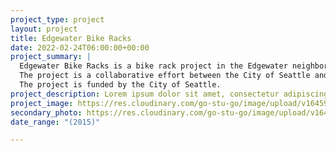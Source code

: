 ```yaml
---
project_type: project
layout: project
title: Edgewater Bike Racks
date: 2022-02-24T06:00:00+00:00
project_summary: |
  Edgewater Bike Racks is a bike rack project in the Edgewater neighborhood of Seattle, Washington.
  The project is a collaborative effort between the City of Seattle and the Edgewater Bike Racks community.
  The project is funded by the City of Seattle.
project_description: Lorem ipsum dolor sit amet, consectetur adipiscing elit, sed do eiusmod tempor incididunt ut labore et dolore magna aliqua. Ut enim ad minim veniam, quis nostrud exercitation ullamco laboris nisi ut aliquip ex ea commodo consequat. Duis aute irure dolor in reprehenderit in voluptate velit esse cillum dolore eu fugiat nulla pariatur. Excepteur sint occaecat cupidatat non proident, sunt in culpa qui officia deserunt mollit anim id est laborum.
project_image: https://res.cloudinary.com/go-stu-go/image/upload/v1645940034/home/gostugo/bikerack_rr1ku0.png
secondary_photo: https://res.cloudinary.com/go-stu-go/image/upload/v1643691552/home/gostugo/puzzle_ncaicv.png
date_range: "(2015)"

---
```

